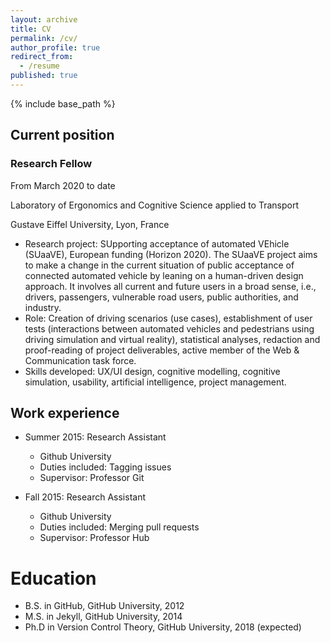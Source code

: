 ```yaml
---
layout: archive
title: CV
permalink: /cv/
author_profile: true
redirect_from:
  - /resume
published: true
---
```


{% include base_path %}

## Current position

### Research Fellow

From March 2020 to date

Laboratory of Ergonomics and Cognitive Science applied to Transport

Gustave Eiffel University, Lyon, France

* Research project: SUpporting acceptance of automated VEhicle (SUaaVE), European funding (Horizon 2020). The SUaaVE project aims to make a change in the current situation of public acceptance of connected automated vehicle by leaning on a human-driven design approach. It involves all current and future users in a broad sense, i.e., drivers, passengers, vulnerable road users, public authorities, and industry.
* Role: Creation of driving scenarios (use cases), establishment of user tests (interactions between automated vehicles and pedestrians using driving simulation and virtual reality), statistical analyses, redaction and proof-reading of project deliverables, active member of the Web & Communication task force.
* Skills developed: UX/UI design, cognitive modelling, cognitive simulation, usability, artificial intelligence, project management.



## Work experience

* Summer 2015: Research Assistant
  * Github University
  * Duties included: Tagging issues
  * Supervisor: Professor Git

* Fall 2015: Research Assistant
  * Github University
  * Duties included: Merging pull requests
  * Supervisor: Professor Hub
  
  
Education
======
* B.S. in GitHub, GitHub University, 2012
* M.S. in Jekyll, GitHub University, 2014
* Ph.D in Version Control Theory, GitHub University, 2018 (expected)
